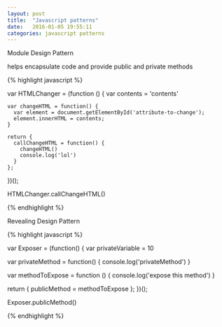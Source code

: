 ```yaml
---
layout: post
title:  "Javascript patterns"
date:   2016-01-05 19:55:11
categories: javascript patterns
---
```


Module Design Pattern

helps encapsulate code and provide public and private methods

{% highlight javascript %}

var HTMLChanger = (function () {
    var contents = 'contents'

    var changeHTML = function() {
      var element = document.getElementById('attribute-to-change');
      element.innerHTML = contents;
    }

    return {
      callChangeHTML = function() {
        changeHTML()
        console.log('lol')
      }
    };
})();

HTMLChanger.callChangeHTML()

{% endhighlight %}


Revealing Design Pattern

{% highlight javascript %}

var Exposer = (function() {
  var privateVariable = 10

  var privateMethod = function() {
    console.log('privateMethod')
  }

  var methodToExpose = function () {
    console.log('expose this method')
  }

  return {
    publicMethod = methodToExpose
  };
})();

Exposer.publicMethod()

{% endhighlight %}
